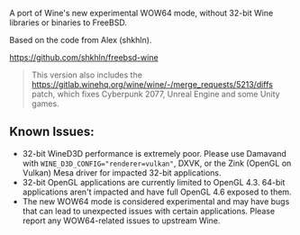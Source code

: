 A port of Wine's new experimental WOW64 mode, without 32-bit Wine libraries or binaries to FreeBSD.

Based on the code from Alex (shkhln).

https://github.com/shkhln/freebsd-wine


> This version also includes the https://gitlab.winehq.org/wine/wine/-/merge_requests/5213/diffs patch, which fixes Cyberpunk 2077, Unreal Engine and some Unity games.


## Known Issues:
* 32-bit WineD3D performance is extremely poor. Please use Damavand with `WINE_D3D_CONFIG="renderer=vulkan"`, DXVK, or the Zink (OpenGL on Vulkan) Mesa driver for impacted 32-bit applications.
* 32-bit OpenGL applications are currently limited to OpenGL 4.3. 64-bit applications aren't impacted and have full OpenGL 4.6 exposed to them.
* The new WOW64 mode is considered experimental and may have bugs that can lead to unexpected issues with certain applications. Please report any WOW64-related issues to upstream Wine.
